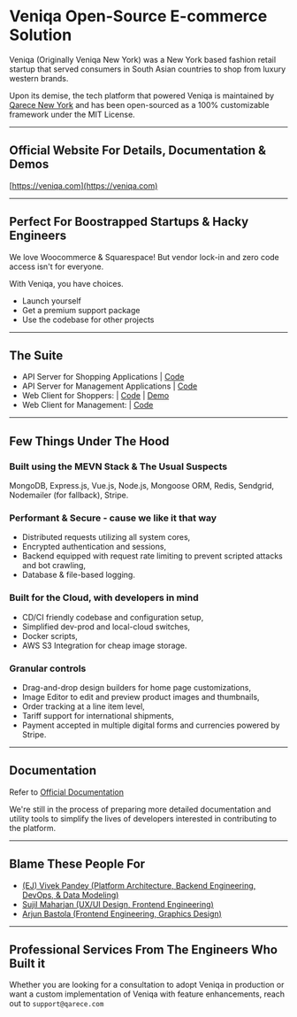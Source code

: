 # Veniqa Open-Source E-commerce Solution

Veniqa (Originally Veniqa New York) was a New York based fashion retail startup that served consumers in South Asian countries to shop from luxury western brands.

Upon its demise, the tech platform that powered Veniqa is maintained by [Qarece New York](https://qarece.com) and has been open-sourced as a 100% customizable framework under the MIT License.

___

## Official Website For Details, Documentation & Demos
[https://veniqa.com](https://veniqa.com)

---

## Perfect For Boostrapped Startups & Hacky Engineers
We love Woocommerce & Squarespace! But vendor lock-in and zero code access isn't for everyone.

With Veniqa, you have choices.
* Launch yourself
* Get a premium support package
* Use the codebase for other projects

---

## The Suite
* API Server for Shopping Applications | [Code](https://github.com/Viveckh/Veniqa/tree/master/shopping-server)
* API Server for Management Applications | [Code](https://github.com/Viveckh/Veniqa/tree/master/management-server)
* Web Client for Shoppers: | [Code](https://github.com/Viveckh/Veniqa/tree/master/shopping-webclient) | [Demo](https://prod-veniqa-client.netlify.com)
* Web Client for Management: | [Code](https://github.com/Viveckh/Veniqa/tree/master/management-webclient)

---

## Few Things Under The Hood

### Built using the MEVN Stack & The Usual Suspects
MongoDB, Express.js, Vue.js, Node.js, Mongoose ORM, Redis, Sendgrid, Nodemailer (for fallback), Stripe.

### Performant & Secure - cause we like it that way
* Distributed requests utilizing all system cores, 
* Encrypted authentication and sessions, 
* Backend equipped with request rate limiting to prevent scripted attacks and bot crawling, 
* Database & file-based logging.

### Built for the Cloud, with developers in mind
* CD/CI friendly codebase and configuration setup, 
* Simplified dev-prod and local-cloud switches, 
* Docker scripts, 
* AWS S3 Integration for cheap image storage.

### Granular controls
* Drag-and-drop design builders for home page customizations, 
* Image Editor to edit and preview product images and thumbnails, 
* Order tracking at a line item level, 
* Tariff support for international shipments, 
* Payment accepted in multiple digital forms and currencies powered by Stripe.

---

## Documentation

Refer to [Official Documentation](https://documentation.veniqa.com/)

We're still in the process of preparing more detailed documentation and utility tools to simplify the lives of developers interested in contributing to the platform.

---

## Blame These People For

* [(EJ) Vivek Pandey (Platform Architecture, Backend Engineering, DevOps, & Data Modeling)](https://viveckh.com)
* [Sujil Maharjan (UX/UI Design, Frontend Engineering)](https://smaharj1.github.io/)
* [Arjun Bastola (Frontend Engineering, Graphics Design)](https://github.com/abastola)

---

## Professional Services From The Engineers Who Built it

Whether you are looking for a consultation to adopt Veniqa in production or want a custom implementation of Veniqa with feature enhancements, reach out to `support@qarece.com`







